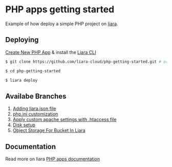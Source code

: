# PHP apps getting started

Example of how deploy a simple PHP project on [liara](https://liara.ir).

## Deploying

[Create New PHP App](https://console.liara.ir/apps/create) & install the [Liara CLI](https://docs.liara.ir/cli/install)

```bash
$ git clone https://github.com/liara-cloud/php-getting-started.git # or clone your own fork

$ cd php-getting-started

$ liara deploy
```
## Availabe Branches

1.  [Adding liara.json file](https://github.com/liara-cloud/php-getting-started/tree/liaraJson)
2.  [php.ini customization](https://github.com/liara-cloud/php-getting-started/tree/ini)
3.  [Apply custom apache settings with .htaccess file](https://github.com/liara-cloud/php-getting-started/tree/htaccess)
4.  [Disk setup](https://github.com/liara-cloud/php-getting-started/tree/diskSetup)
5.  [Object Storage For Bucket In Liara](https://github.com/liara-cloud/php-getting-started/tree/object-storage)


## Documentation
Read more on liara [PHP apps documentation](https://docs.liara.ir/app-deploy/php/getting-started)
